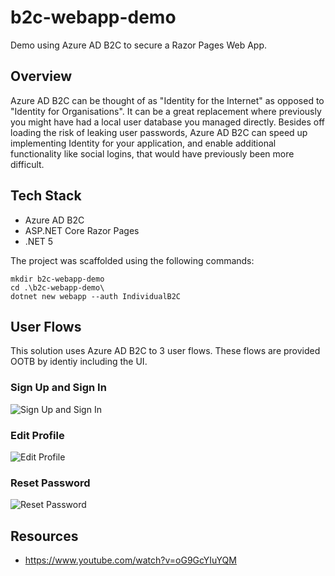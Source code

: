 # b2c-webapp-demo
Demo using Azure AD B2C to secure a Razor Pages Web App.

## Overview
Azure AD B2C can be thought of as "Identity for the Internet" as opposed to "Identity for Organisations".  It can be a great replacement where previously you might have had a local user database you managed directly.  Besides off loading the risk of leaking user passwords, Azure AD B2C can speed up implementing Identity for your application, and enable additional functionality like social logins, that would have previously been more difficult.

## Tech Stack
- Azure AD B2C
- ASP.NET Core Razor Pages
- .NET 5

The project was scaffolded using the following commands:

```
mkdir b2c-webapp-demo
cd .\b2c-webapp-demo\
dotnet new webapp --auth IndividualB2C
```

## User Flows
This solution uses Azure AD B2C to 3 user flows.  These flows are provided OOTB by identiy including the UI.

### Sign Up and Sign In
![Sign Up and Sign In](https://github.com/danielmackay/b2c-webapp-demo/images/susi.png)

### Edit Profile
![Edit Profile](https://github.com/danielmackay/b2c-webapp-demo/images/edit-profile.png)

### Reset Password
![Reset Password](https://github.com/danielmackay/b2c-webapp-demo/images/reset-password.png)

## Resources
- https://www.youtube.com/watch?v=oG9GcYIuYQM